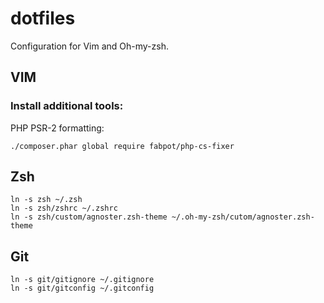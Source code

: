 dotfiles
========

Configuration for Vim and Oh-my-zsh.

## VIM

### Install additional tools:

PHP PSR-2 formatting:

```./composer.phar global require fabpot/php-cs-fixer```

## Zsh

```
ln -s zsh ~/.zsh
ln -s zsh/zshrc ~/.zshrc
ln -s zsh/custom/agnoster.zsh-theme ~/.oh-my-zsh/cutom/agnoster.zsh-theme
```

## Git
```
ln -s git/gitignore ~/.gitignore
ln -s git/gitconfig ~/.gitconfig
```
